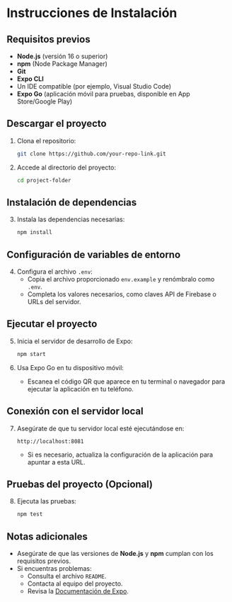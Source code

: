 
# Instrucciones de Instalación

## Requisitos previos
- **Node.js** (versión 16 o superior)
- **npm** (Node Package Manager)
- **Git**
- **Expo CLI**
- Un IDE compatible (por ejemplo, Visual Studio Code)
- **Expo Go** (aplicación móvil para pruebas, disponible en App Store/Google Play)


## Descargar el proyecto
1. Clona el repositorio:
   ```bash
   git clone https://github.com/your-repo-link.git
   ```

2. Accede al directorio del proyecto:
   ```bash
   cd project-folder
   ```



## Instalación de dependencias
3. Instala las dependencias necesarias:
   ```bash
   npm install
   ```



## Configuración de variables de entorno
4. Configura el archivo `.env`:
   - Copia el archivo proporcionado `env.example` y renómbralo como `.env`.
   - Completa los valores necesarios, como claves API de Firebase o URLs del servidor.



## Ejecutar el proyecto
5. Inicia el servidor de desarrollo de Expo:
   ```bash
   npm start
   ```

6. Usa Expo Go en tu dispositivo móvil:
   - Escanea el código QR que aparece en tu terminal o navegador para ejecutar la aplicación en tu teléfono.



## Conexión con el servidor local
7. Asegúrate de que tu servidor local esté ejecutándose en:
   ```
   http://localhost:8081
   ```
   - Si es necesario, actualiza la configuración de la aplicación para apuntar a esta URL.



## Pruebas del proyecto (Opcional)
8. Ejecuta las pruebas:
   ```bash
   npm test
   ```



## Notas adicionales
- Asegúrate de que las versiones de **Node.js** y **npm** cumplan con los requisitos previos.
- Si encuentras problemas:
  - Consulta el archivo `README`.
  - Contacta al equipo del proyecto.
  - Revisa la [Documentación de Expo](https://docs.expo.dev/).

